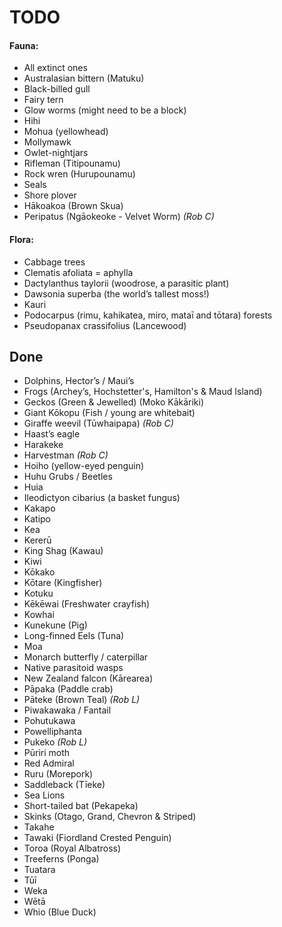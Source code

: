 # TODO

#### Fauna:
- All extinct ones
- Australasian bittern (Matuku)
- Black-billed gull
- Fairy tern
- Glow worms (might need to be a block)
- Hihi
- Mohua (yellowhead)
- Mollymawk
- Owlet-nightjars
- Rifleman (Titipounamu)
- Rock wren (Hurupounamu)
- Seals
- Shore plover
- Hākoakoa (Brown Skua)
- Peripatus (Ngāokeoke - Velvet Worm) _(Rob C)_

#### Flora:
- Cabbage trees
- Clematis afoliata = aphylla
- Dactylanthus taylorii (woodrose, a parasitic plant)
- Dawsonia superba (the world’s tallest moss!)
- Kauri
- Podocarpus (rimu, kahikatea, miro, mataī and tōtara) forests
- Pseudopanax crassifolius (Lancewood)

## Done

- Dolphins, Hector’s / Maui’s
- Frogs (Archey’s, Hochstetter's, Hamilton's & Maud Island)
- Geckos (Green & Jewelled) (Moko Kākāriki)
- Giant Kōkopu (Fish / young are whitebait)
- Giraffe weevil (Tūwhaipapa) _(Rob C)_
- Haast’s eagle
- Harakeke
- Harvestman _(Rob C)_
- Hoiho (yellow-eyed penguin)
- Huhu Grubs / Beetles
- Huia
- Ileodictyon cibarius (a basket fungus)
- Kakapo
- Katipo
- Kea
- Kererū
- King Shag (Kawau)
- Kiwi
- Kōkako
- Kōtare (Kingfisher)
- Kotuku
- Kēkēwai (Freshwater crayfish)
- Kowhai
- Kunekune (Pig)
- Long-finned Eels (Tuna)
- Moa
- Monarch butterfly / caterpillar
- Native parasitoid wasps
- New Zealand falcon (Kārearea)
- Pāpaka (Paddle crab)
- Pāteke (Brown Teal) _(Rob L)_
- Piwakawaka / Fantail
- Pohutukawa
- Powelliphanta
- Pukeko _(Rob L)_
- Pūriri moth
- Red Admiral
- Ruru (Morepork)
- Saddleback (Tīeke)
- Sea Lions
- Short-tailed bat (Pekapeka)
- Skinks (Otago, Grand, Chevron & Striped)
- Takahe
- Tawaki (Fiordland Crested Penguin)
- Toroa (Royal Albatross)
- Treeferns (Ponga)
- Tuatara
- Tūī
- Weka
- Wētā
- Whio (Blue Duck)